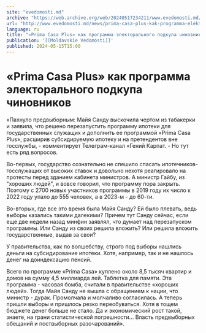 ```yaml
---
site: "evedomosti.md"
archive: "https://web.archive.org/web/20240517234211/www.evedomosti.md/news/prima-casa-plus-kak-programma-elektoralnogo-podkupa-chinovni"
url: "http://www.evedomosti.md/news/prima-casa-plus-kak-programma-elektoralnogo-podkupa-chinovni"
language: ru
title: "«Prima Casa Plus» как программа электорального подкупа чиновников"
publication: '[[Moldavskie Vedomosti]]'
published: 2024-05-15T15:00
---
```


# «Prima Casa Plus» как программа электорального подкупа чиновников

«Пахнуло предвыборным: Майя Санду выскочила чертом из табакерки и заявила, что решено перезапустить программу ипотеки для  государственных служащих и дополнить ее программой «Prima Casa Plus», расширив субсидируемую ипотеку и на претендентов вне госслужбы, - комментирует Телеграм-канал «Гений Карпат. - Но тут есть ряд вопросов.

Во-первых, государство сознательно не спешило спасать ипотечников-госслужащих от высоких ставок и довольно нехотя реагировало на протесты перед зданием кабинета министров. А министр Гайбу, из "хороших людей", и вовсе говорил, что программу пора закрыть. Поэтому с 2700 новых участников программы в 2019 году их число к 2022 году упало до 555 человек, а в 2023-м - до 60-ти.

Во-вторых, где все это время была Майя Санду? Ей было плевать, ведь выборы казались такими далекими? Причем тут Санду сейчас, если еще две недели назад минфин заявлял, что думает над перезапуском программы. Или Санду из своих решила вложить? Или решила вложить государственные, выдав за свои?

У правительства, как по волшебству, строго под выборы нашлись деньги на субсидирование ипотеки. Хотя, например, так и не нашлось денег на доиндексацию пенсий.

Всего по программе «Prima Casa» куплено около 8,5 тысяч квартир и домов на сумму 4,5 миллиарда лей. Таблетка для памяти. Эта программа - часовая бомба, считали в правительстве «хороших людей». Тогда Майя Санду не вышла с обращением к нации, что министр - дурак. Промолчала и молчаливо согласилась. А теперь пришли выборы и пришлось резко переобуваться. Хотя в тощем бюджете денег больше не стало. Да и экономический рост такой, знаете, на грани статистической погрешности... Власть предвыборных обещаний и поствыборных разочарований».
